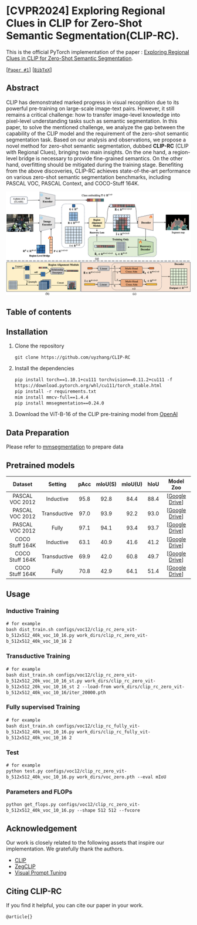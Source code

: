 # [CVPR2024] Exploring Regional Clues in CLIP for Zero-Shot Semantic Segmentation(CLIP-RC). 
This is the official PyTorch implementation of the paper : [Exploring Regional Clues in CLIP for Zero-Shot Semantic Segmentation](https://github.com/uyzhang/CLIP-RC).

[[`Paper #1`](https://github.com/uyzhang/CLIP-RC)] [[`BibTeX`](https://github.com/uyzhang/CLIP-RC?tab=readme-ov-file#citing-clip-rc)]

## Abstract
CLIP has demonstrated marked progress in visual recognition due to its powerful pre-training on large-scale image-text pairs. However, it still remains a critical challenge: how to transfer image-level knowledge into pixel-level understanding tasks such as semantic segmentation. In this paper, to solve the mentioned challenge, we analyze the gap between the capability of the CLIP model and the requirement of the zero-shot semantic segmentation task. Based on our analysis and observations, we propose a novel method for zero-shot semantic segmentation, dubbed **CLIP-RC** (CLIP with Regional Clues), bringing two main insights. On the one hand, a region-level bridge is necessary to provide fine-grained semantics. On the other hand, overfitting should be mitigated during the training stage. Benefiting from the above discoveries, CLIP-RC achieves state-of-the-art performance on various zero-shot semantic segmentation benchmarks, including PASCAL VOC, PASCAL Context, and COCO-Stuff 164K. 

![fig](assets/clip-rc.png)

## Table of contents
  
## Installation 
1. Clone the repository
    ```shell
    git clone https://github.com/uyzhang/CLIP-RC
    ```
    
2. Install the dependencies
    ```shell
    pip install torch==1.10.1+cu111 torchvision==0.11.2+cu111 -f https://download.pytorch.org/whl/cu111/torch_stable.html
    pip install -r requirements.txt
    mim install mmcv-full==1.4.4
    pip install mmsegmentation==0.24.0
    ```
3. Download the ViT-B-16 of the CLIP pre-training model from [OpenAI](https://openaipublic.azureedge.net/clip/models/5806e77cd80f8b59890b7e101eabd078d9fb84e6937f9e85e4ecb61988df416f/ViT-B-16.pt)

## Data Preparation
Please refer to [mmsegmentation](https://github.com/open-mmlab/mmsegmentation/blob/v0.24.0/docs/en/dataset_prepare.md) to prepare data

## Pretrained models

|     Dataset     |   Setting    |  pAcc | mIoU(S) | mIoU(U) | hIoU |                           Model Zoo                           |
| :-------------: | :---------:  | :---: | :-----: | :-----: | :--: |  :----------------------------------------------------------: |
| PASCAL VOC 2012 |  Inductive   |  95.8 |   92.8  |   84.4  | 88.4 | [[Google Drive](https://drive.google.com/file/d/177NlvVKd8XBDPgORPlyW1Bhs4cX_xD7i/view?usp=share_link)] |
| PASCAL VOC 2012 | Transductive |  97.0 |   93.9  |   92.2  | 93.0 | [[Google Drive](https://drive.google.com/file/d/1e42PVaURY1Ub0MRtiutnymcsL-PASfjk/view?usp=sharing)] |
| PASCAL VOC 2012 |    Fully     |  97.1 |   94.1  |   93.4  | 93.7 | [[Google Drive](https://drive.google.com/file/d/1nK7K_R5t3mbaWaamxUBNO5wYGdSbSW_i/view?usp=sharing)] |
| COCO Stuff 164K |  Inductive   |  63.1 |   40.9  |   41.6  | 41.2 | [[Google Drive](https://drive.google.com/file/d/1wFntgORB1q_H0WGU1JIAKOOsgXoE94Pe/view?usp=share_link)]|
| COCO Stuff 164K | Transductive |  69.9 |   42.0  |   60.8  | 49.7 | [[Google Drive](https://drive.google.com/file/d/1dD4wJNdLGJD-l-AdEYQ1dY9xousnbQLJ/view?usp=sharing)]|
| COCO Stuff 164K |    Fully     |  70.8 |   42.9  |   64.1  | 51.4 | [[Google Drive](https://drive.google.com/file/d/1-I859mSX9MblCXACcCc-2QlqmJHU7Jh1/view?usp=share_link)] |

## Usage


### Inductive Training
```shell
# for example
bash dist_train.sh configs/voc12/clip_rc_zero_vit-b_512x512_40k_voc_10_16.py work_dirs/clip_rc_zero_vit-b_512x512_40k_voc_10_16 2
```

### Transductive Training
```shell
# for example
bash dist_train.sh configs/voc12/clip_rc_zero_vit-b_512x512_20k_voc_10_16_st.py work_dirs/clip_rc_zero_vit-b_512x512_20k_voc_10_16_st 2 --load-from work_dirs/clip_rc_zero_vit-b_512x512_40k_voc_10_16/iter_20000.pth
```

### Fully supervised Training
```shell
# for example
bash dist_train.sh configs/voc12/clip_rc_fully_vit-b_512x512_40k_voc_10_16.py work_dirs/clip_rc_fully_vit-b_512x512_40k_voc_10_16 2
```

### Test
```shell
# for example
python test.py configs/voc12/clip_rc_zero_vit-b_512x512_40k_voc_10_16.py work_dirs/voc_zero.pth --eval mIoU
```

### Parameters and FLOPs
```shell
python get_flops.py configs/voc12/clip_rc_zero_vit-b_512x512_40k_voc_10_16.py --shape 512 512 --fvcore
```

## Acknowledgement
Our work is closely related to the following assets that inspire our implementation. We gratefully thank the authors. 

- [CLIP](https://github.com/openai/CLIP)
- [ZegCLIP](https://github.com/ZiqinZhou66/ZegCLIP)
- [Visual Prompt Tuning](https://github.com/KMnP/vpt)

## Citing CLIP-RC
If you find it helpful, you can cite our paper in your work.

```
@article{}
```

